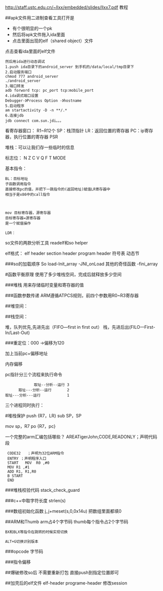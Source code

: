 http://staff.ustc.edu.cn/~llxx/embedded/slides/llxx7.pdf
教程

##apk文件用二进制查看工具打开是
- 有个很明显的一个pk
- 然后将apk文件拖入ida里面
- 点击里面出现的elf（shared object）文件



点击查看ida里面的elf文件
    
    然后用ida进行动态调试
    1.push ida目录下的android_server 到手机的/data/local/tmp目录下
    2.启动服务端口
    chmod 777 android_server
    ./android_server
    3.端口转发
    adb forword tcp: pc_port tcp:mobile_port
    4.ida调式端口设置
    Debugger-》Process Option -》hostname 
    5.启动程序
    am startactivity -D -n **/.*
    6.连接jdb
    jdb connect com.sun.jdi。。。


看寄存器窗口：
R1~R12个
SP：栈顶指针
LR：返回位置的寄存器
PC：ip寄存器，执行位置的寄存器
PSR

堆栈：可以让我们存一些临时的信息

标志位：
N
Z
C
V
Q
F
T
MODE


基本指令：


    BL：目标地址
    子函数调用指令
    直接修改pc的值，并把下一跳指令的(返回地址)赋值LR寄存器中 
    相当于是x86中的call指令



    mov 目标寄存器，源寄存器
    目标寄存器=源寄存器
    是一个赋值操作

    LDR：




so文件的两款分析工具
readelf和so helper

elf格式：
elf header
section header
program  header
符号表
动态节


###so的加载顺序
So  load-Init_array -JNI_onLoad 其他的奇怪函数 -fini_array

#函数平衡原理
使用了多少堆栈空间，完成后就释放多少空间

###堆栈
用来存储临时变量和寄存器的值

###函数参数传递
ARM遵循ATPCS规则，前四个参数用R0~R3寄存器

##堆空间：

##栈空间：

堆，队列优先,先进先出（FIFO—first in first out）
栈，先进后出(FILO—First-In/Last-Out)

###重定位：000 ->偏移为120

加上当前pc+偏移地址

内存偏移

pc指针分三个流程来执行命令

                 取址--分析--运行 3
          取址---分析--运行       2
    取址---分析---运行            1
三个进程同时执行：


#堆栈保护
push {R7，LR}
sub  SP，SP 

mov sp，R7
po {R7，pc}


一个完整的arm汇编包括哪些？
    AREATigerJohn,CODE,READONLY；声明代码段

     CODE32   ；声明为32位ARM指令
     ENTRY ；声明程序入口
     START   MOV  R0 ,#0
     MOV R1 ,#1
     ADD R1, R1,R0
     B START
     END
    
    


###堆栈校验代码
stack_check_guard

###c++中取字符长度
strlen(s)

###数组初始化函数
j_j+meset(s,0,0x14u)
把数组里面都填0


##ARM和Thumb
    arm占4个字节码
    thumb每个指令占2个字节码
    
    
    BX和BLX等指令在跳转的时候实现切换
    
    ALT+G切换识别版本


###opcode 字节码


###指令偏移


##爆破修改so后  不需要重新打包 直接push到指定位置即可




##加壳后的elf文件
elf-header
programe-header
修改session